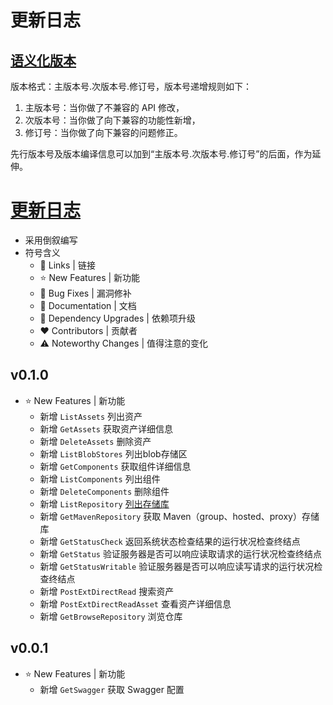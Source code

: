 # 更新日志

## [语义化版本](https://semver.org/lang/zh-CN/)

版本格式：主版本号.次版本号.修订号，版本号递增规则如下：

1. 主版本号：当你做了不兼容的 API 修改，
2. 次版本号：当你做了向下兼容的功能性新增，
3. 修订号：当你做了向下兼容的问题修正。

先行版本号及版本编译信息可以加到“主版本号.次版本号.修订号”的后面，作为延伸。

# [更新日志](#更新日志)

- 采用倒叙编写
- 符号含义
    - 📗 Links | 链接
    - ⭐ New Features | 新功能
    - 🐞 Bug Fixes | 漏洞修补
    - 📔 Documentation | 文档
    - 🔨 Dependency Upgrades | 依赖项升级
    - ❤ Contributors | 贡献者
    - ⚠️ Noteworthy Changes | 值得注意的变化

## v0.1.0

- ⭐ New Features | 新功能
    - 新增 `ListAssets` 列出资产
    - 新增 `GetAssets` 获取资产详细信息
    - 新增 `DeleteAssets` 删除资产
    - 新增 `ListBlobStores` 列出blob存储区
    - 新增 `GetComponents` 获取组件详细信息
    - 新增 `ListComponents` 列出组件
    - 新增 `DeleteComponents` 删除组件
    - 新增 `ListRepository`
      [列出存储库](https://help.sonatype.com/repomanager3/integrations/rest-and-integration-api/repositories-api)
    - 新增 `GetMavenRepository` 获取 Maven（group、hosted、proxy）存储库
    - 新增 `GetStatusCheck` 返回系统状态检查结果的运行状况检查终结点
    - 新增 `GetStatus` 验证服务器是否可以响应读取请求的运行状况检查终结点
    - 新增 `GetStatusWritable` 验证服务器是否可以响应读写请求的运行状况检查终结点 
    - 新增 `PostExtDirectRead` 搜索资产
    - 新增 `PostExtDirectReadAsset` 查看资产详细信息
    - 新增 `GetBrowseRepository` 浏览仓库

## v0.0.1

- ⭐ New Features | 新功能
    - 新增 `GetSwagger` 获取 Swagger 配置
